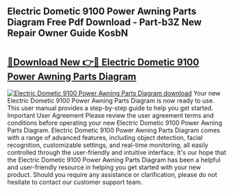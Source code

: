 ## Electric Dometic 9100 Power Awning Parts Diagram Free Pdf Download - Part-b3Z New Repair Owner Guide KosbN

# <h2><a href="http://dfkpm03.blite.top/?on=Electric+Dometic+9100+Power+Awning+Parts+Diagram">🔗Download New 👉🔴 Electric Dometic 9100 Power Awning Parts Diagram</a></h2>

[![Electric Dometic 9100 Power Awning Parts Diagram download](https://i.imgur.com/lujVjoI.png)](http://dfkpm03.blite.top/?on=Electric+Dometic+9100+Power+Awning+Parts+Diagram)
Your new Electric Dometic 9100 Power Awning Parts Diagram is now ready to use. This user manual provides a step-by-step guide to help you get started. Important User Agreement Please review the user agreement terms and conditions before operating your new Electric Dometic 9100 Power Awning Parts Diagram. Electric Dometic 9100 Power Awning Parts Diagram comes with a range of advanced features, including object detection, facial recognition, customizable settings, and real-time monitoring, all easily controlled through the user-friendly and intuitive interface. It's our hope that the Electric Dometic 9100 Power Awning Parts Diagram has been a helpful and user-friendly resource in helping you get started with your new product. Should you require any assistance or clarification, please do not hesitate to contact our customer support team.
